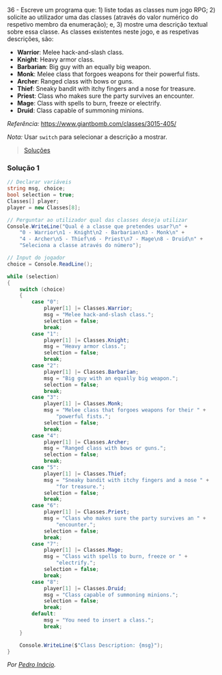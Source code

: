 36 - Escreve um programa que: 1) liste todas as classes num jogo RPG; 2)
solicite ao utilizador uma das classes (através do valor numérico do respetivo
membro da enumeração); e, 3) mostre uma descrição textual sobre essa classe. As
classes existentes neste jogo, e as respetivas descrições, são:

* **Warrior**: Melee hack-and-slash class.
* **Knight**: Heavy armor class.
* **Barbarian**: Big guy with an equally big weapon.
* **Monk**: Melee class that forgoes weapons for their powerful fists.
* **Archer**: Ranged class with bows or guns.
* **Thief**: Sneaky bandit with itchy fingers and a nose for treasure.
* **Priest**: Class who makes sure the party survives an encounter.
* **Mage**: Class with spells to burn, freeze or electrify.
* **Druid**: Class capable of summoning minions.

_Referência:_ https://www.giantbomb.com/classes/3015-405/

_Nota:_ Usar `switch` para selecionar a descrição a mostrar.

> [Soluções](../solucoes/02_bases_cs/36.md)

### Solução 1

```cs
// Declarar variáveis
string msg, choice;
bool selection = true;
Classes[] player;
player = new Classes[8];

// Perguntar ao utilizador qual das classes deseja utilizar
Console.WriteLine("Qual é a classe que pretendes usar?\n" +
    "0 - Warrior\n1 - Knight\n2 - Barbarian\n3 - Monk\n" +
    "4 - Archer\n5 - Thief\n6 - Priest\n7 - Mage\n8 - Druid\n" +
    "Seleciona a classe através do número");

// Input do jogador
choice = Console.ReadLine();

while (selection)
{
    switch (choice)
    {
        case "0":
            player[1] |= Classes.Warrior;
            msg = "Melee hack-and-slash class.";
            selection = false;
            break;
        case "1":
            player[1] |= Classes.Knight;
            msg = "Heavy armor class.";
            selection = false;
            break;
        case "2":
            player[1] |= Classes.Barbarian;
            msg = "Big guy with an equally big weapon.";
            selection = false;
            break;
        case "3":
            player[1] |= Classes.Monk;
            msg = "Melee class that forgoes weapons for their " +
                "powerful fists.";
            selection = false;
            break;
        case "4":
            player[1] |= Classes.Archer;
            msg = "Ranged class with bows or guns.";
            selection = false;
            break;
        case "5":
            player[1] |= Classes.Thief;
            msg = "Sneaky bandit with itchy fingers and a nose " +
                "for treasure.";
            selection = false;
            break;
        case "6":
            player[1] |= Classes.Priest;
            msg = "Class who makes sure the party survives an " +
                "encounter.";
            selection = false;
            break;
        case "7":
            player[1] |= Classes.Mage;
            msg = "Class with spells to burn, freeze or " +
                "electrify.";
            selection = false;
            break;
        case "8":
            player[1] |= Classes.Druid;
            msg = "Class capable of summoning minions.";
            selection = false;
            break;
        default:
            msg = "You need to insert a class.";
            break;
    }

    Console.WriteLine($"Class Description: {msg}");
}
```

*Por [Pedro Inácio](https://github.com/PmaiWoW).*